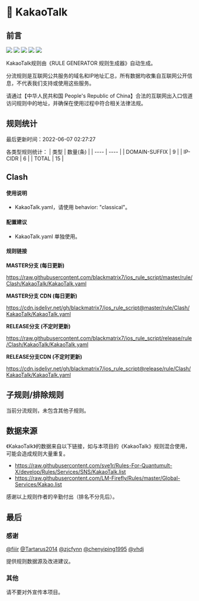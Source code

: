 # 🧸 KakaoTalk

## 前言

![](https://shields.io/badge/-移除重复规则-ff69b4) ![](https://shields.io/badge/-DOMAIN与DOMAIN--SUFFIX合并-green) ![](https://shields.io/badge/-DOMAIN--SUFFIX间合并-critical) ![](https://shields.io/badge/-DOMAIN--SUFFIX与DOMAIN--KEYWORD合并-blue) ![](https://shields.io/badge/-IP--CIDR(6)合并-blueviolet) 

KakaoTalk规则由《RULE GENERATOR 规则生成器》自动生成。

分流规则是互联网公共服务的域名和IP地址汇总，所有数据均收集自互联网公开信息，不代表我们支持或使用这些服务。

请通过【中华人民共和国 People's Republic of China】合法的互联网出入口信道访问规则中的地址，并确保在使用过程中符合相关法律法规。

## 规则统计

最后更新时间：2022-06-07 02:27:27

各类型规则统计：
| 类型 | 数量(条)  | 
| ---- | ----  |
| DOMAIN-SUFFIX | 9  | 
| IP-CIDR | 6  | 
| TOTAL | 15  | 


## Clash 

#### 使用说明
- KakaoTalk.yaml，请使用 behavior: "classical"。

#### 配置建议
- KakaoTalk.yaml 单独使用。

#### 规则链接
**MASTER分支 (每日更新)**

https://raw.githubusercontent.com/blackmatrix7/ios_rule_script/master/rule/Clash/KakaoTalk/KakaoTalk.yaml

**MASTER分支 CDN (每日更新)**

https://cdn.jsdelivr.net/gh/blackmatrix7/ios_rule_script@master/rule/Clash/KakaoTalk/KakaoTalk.yaml

**RELEASE分支 (不定时更新)**

https://raw.githubusercontent.com/blackmatrix7/ios_rule_script/release/rule/Clash/KakaoTalk/KakaoTalk.yaml

**RELEASE分支CDN (不定时更新)**

https://cdn.jsdelivr.net/gh/blackmatrix7/ios_rule_script@release/rule/Clash/KakaoTalk/KakaoTalk.yaml

## 子规则/排除规则


当前分流规则，未包含其他子规则。

## 数据来源

《KakaoTalk》的数据来自以下链接，如与本项目的《KakaoTalk》规则混合使用，可能会造成规则大量重复。

- https://raw.githubusercontent.com/sve1r/Rules-For-Quantumult-X/develop/Rules/Services/SNS/KakaoTalk.list
- https://raw.githubusercontent.com/LM-Firefly/Rules/master/Global-Services/Kakao.list


感谢以上规则作者的辛勤付出（排名不分先后）。

## 最后

### 感谢

[@fiiir](https://github.com/fiiir) [@Tartarus2014](https://github.com/Tartarus2014) [@zjcfynn](https://github.com/zjcfynn) [@chenyiping1995](https://github.com/chenyiping1995) [@vhdj](https://github.com/vhdj)

提供规则数据源及改进建议。

### 其他

请不要对外宣传本项目。